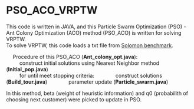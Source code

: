 # PSO_ACO_VRPTW
This code is written in JAVA, and this Particle Swarm Optimization (PSO) - Ant Colony Optimization (ACO) method (PSO_ACO) is written for solving VRPTW.  
To solve VRPTW, this code loads a txt file from [Solomon benchmark](https://www.sintef.no/projectweb/top/vrptw/solomon-benchmark/).

&emsp; Procedure of this PSO_ACO (**Ant_colony_opt.java**):  
&emsp; &emsp; construct initial solutions using Nearest Neighbor method (**Initial_pop.java**)  
&emsp; &emsp; for until meet stopping criteria:
&emsp; &emsp; &emsp; construct solutions (**Build_tour.java**)
&emsp; &emsp; &emsp; parameter update (**Particle_swarm.java**)

In this method, beta (weight of heuristic information) and q0 (probabilith of choosing next customer) were picked to update in PSO.
